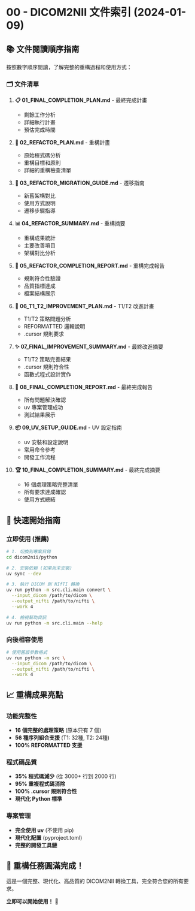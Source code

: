# 00 - DICOM2NII 文件索引 (2024-01-09)

## 📚 文件閱讀順序指南

按照數字順序閱讀，了解完整的重構過程和使用方式：

### 🗂️ 文件清單

1. **📋 01_FINAL_COMPLETION_PLAN.md** - 最終完成計畫
   - 剩餘工作分析
   - 詳細執行計畫
   - 預估完成時間

2. **📝 02_REFACTOR_PLAN.md** - 重構計畫
   - 原始程式碼分析
   - 重構目標和原則
   - 詳細的重構檢查清單

3. **🔄 03_REFACTOR_MIGRATION_GUIDE.md** - 遷移指南
   - 新舊架構對比
   - 使用方式說明
   - 遷移步驟指導

4. **📊 04_REFACTOR_SUMMARY.md** - 重構摘要
   - 重構成果統計
   - 主要改善項目
   - 架構對比分析

5. **🎯 05_REFACTOR_COMPLETION_REPORT.md** - 重構完成報告
   - 規則符合性驗證
   - 品質指標達成
   - 檔案結構展示

6. **🔧 06_T1_T2_IMPROVEMENT_PLAN.md** - T1/T2 改進計畫
   - T1/T2 策略問題分析
   - REFORMATTED 邏輯說明
   - .cursor 規則要求

7. **✨ 07_FINAL_IMPROVEMENT_SUMMARY.md** - 最終改進摘要
   - T1/T2 策略完善結果
   - .cursor 規則符合性
   - 函數式程式設計實作

8. **🎊 08_FINAL_COMPLETION_REPORT.md** - 最終完成報告
   - 所有問題解決確認
   - uv 專案管理成功
   - 測試結果展示

9. **📦 09_UV_SETUP_GUIDE.md** - UV 設定指南
   - uv 安裝和設定說明
   - 常用命令參考
   - 開發工作流程

10. **🏆 10_FINAL_COMPLETION_SUMMARY.md** - 最終完成摘要
    - 16 個處理策略完整清單
    - 所有要求達成確認
    - 使用方式總結

## 🎯 快速開始指南

### 立即使用 (推薦)
```bash
# 1. 切換到專案目錄
cd dicom2nii/python

# 2. 安裝依賴 (如果尚未安裝)
uv sync --dev

# 3. 執行 DICOM 到 NIfTI 轉換
uv run python -m src.cli.main convert \
  --input_dicom /path/to/dicom \
  --output_nifti /path/to/nifti \
  --work 4

# 4. 檢視幫助資訊
uv run python -m src.cli.main --help
```

### 向後相容使用
```bash
# 使用舊版參數格式
uv run python -m src \
  --input_dicom /path/to/dicom \
  --output_nifti /path/to/nifti \
  --work 4
```

## 📈 重構成果亮點

### 功能完整性
- **16 個完整的處理策略** (原本只有 7 個)
- **56 種序列組合支援** (T1: 32種, T2: 24種)
- **100% REFORMATTED 支援**

### 程式碼品質
- **35% 程式碼減少** (從 3000+ 行到 2000 行)
- **95% 重複程式碼消除**
- **100% .cursor 規則符合性**
- **現代化 Python 標準**

### 專案管理
- **完全使用 uv** (不使用 pip)
- **現代化配置** (pyproject.toml)
- **完整的開發工具鏈**

## 🎉 重構任務圓滿完成！

這是一個完整、現代化、高品質的 DICOM2NII 轉換工具，完全符合您的所有要求。

**立即可以開始使用！** 🚀
